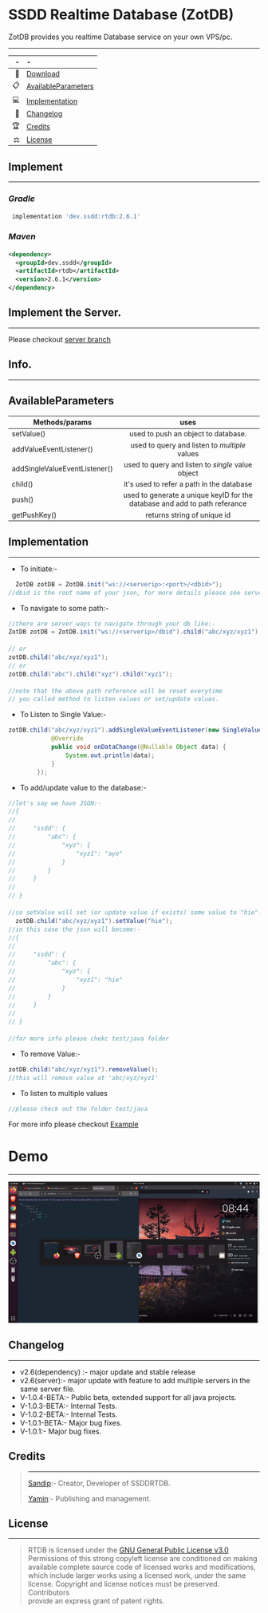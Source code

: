 # SSDD Realtime Database (ZotDB)

ZotDB provides you realtime Database service on your own VPS/pc.

***
|   - | -                                           |
|----:|:--------------------------------------------|
|  📩 | [Download](#Implement)                      |
|  📋 | [AvailableParameters](#AvailableParameters) |
|  💻 | [Implementation](#Implementation)           |
|  🧾 | [Changelog](#Changelog)                     |
|  🏆 | [Credits](#Credits)                         |
|  ⚖️ | [License](#License)                         |

## Implement
***
### *Gradle*

```groovy
 implementation 'dev.ssdd:rtdb:2.6.1'
```
### *Maven*

```xml
<dependency>
  <groupId>dev.ssdd</groupId>
  <artifactId>rtdb</artifactId>
  <version>2.6.1</version>
</dependency>
```

## Implement the Server.
***

Please checkout [server branch](https://github.com/ssddcodes/ssddrtdb/tree/server)

## Info.
***

## AvailableParameters

| Methods/params                |                                    uses                                    |
|-------------------------------|:--------------------------------------------------------------------------:|
| setValue()                    |                    used to push an object to database.                     |
| addValueEventListener()       |               used to query and listen to *multiple* values                |
| addSingleValueEventListener() |             used to query and listen to *single* value object              |
| child()                       |                 it's used to refer a path in the database                  |
| push()                        | used to generate a unique keyID for the database and add to path referance |
| getPushKey()                  |                        returns string of unique id                         |

## Implementation
***
* To initiate:-

```java
  ZotDB zotDB = ZotDB.init("ws://<serverip>:<port>/<dbid>");
//dbid is the root name of your json, for more details please see server logs
```

* To navigate to some path:-

```java
//there are server ways to navigate through your db like:- 
ZotDB zotDB = ZotDB.init("ws://<serverip>/dbid").child("abc/xyz/xyz1");

// or
zotDB.child("abc/xyz/xyz1");
// or 
zotDB.child("abc").child("xyz").child("xyz1");

//note that the above path reference will be reset everytime
// you called method to listen values or set/update values.
```

* To Listen to Single Value:-

```java
zotDB.child("abc/xyz/xyz1").addSingleValueEventListener(new SingleValueEventListener() {
            @Override
            public void onDataChange(@Nullable Object data) {
                System.out.println(data);
            }
        });
```

* To add/update value to the database:-

```java
//let's say we have JSON:- 
//{
//
//     "ssdd": {
//         "abc": {
//             "xyz": {
//                 "xyz1": "ayo"
//             }
//         }
//     }
//
// }

//so setValue will set (or update value if exists) some value to "hie".
  zotDB.child("abc/xyz/xyz1").setValue("hie");
//in this case the json will become:- 
//{
//
//     "ssdd": {
//         "abc": {
//             "xyz": {
//                 "xyz1": "hie"
//             }
//         }
//     }
//
// }

//for more info please chekc test/java folder

```

* To remove Value:-
```java
zotDB.child("abc/xyz/xyz1").removeValue();
//this will remove value at 'abc/xyz/xyz1'
```

* To listen to multiple values

```java
//please check out the folder test/java
```

For more info please checkout [Example](https://github.com/ssddcodes/ssddrtdb/tree/server/test/java/Main.java)

# Demo
***

![Demo](https://github.com/ssddcodes/ssddrtdb/blob/flutterlib/demo.gif)

## Changelog
***
* v2.6(dependency) :- major update and stable release 
* v2.6(server):- major update with feature to add multiple servers in the same server file.
* V-1.0.4-BETA:- Public beta, extended support for all java projects. 
* V-1.0.3-BETA:- Internal Tests.
* V-1.0.2-BETA:- Internal Tests.
* V-1.0.1-BETA:- Major bug fixes. 
* V-1.0.1:- Major bug fixes.
## Credits
> ***
> [Sandip](https://github.com/ssddcodes):- Creator, Developer of SSDDRTDB.
> 
> [Yamin](https://github.com/yamin8000):- Publishing and management.

## License
***
> RTDB is licensed under the [GNU General Public License v3.0](./LICENSE.md)  
> Permissions of this strong copyleft license are conditioned on making  
> available complete source code of licensed works and modifications,  
> which include larger works using a licensed work, under the same  
> license. Copyright and license notices must be preserved. Contributors  
> provide an express grant of patent rights.
